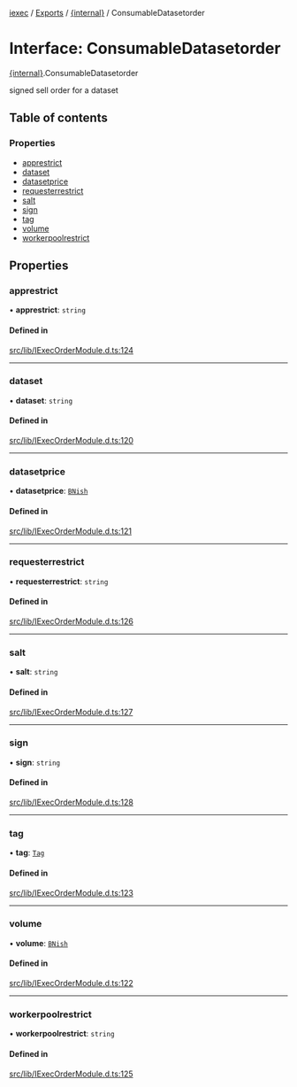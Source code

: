 [iexec](../README.md) / [Exports](../modules.md) / [{internal}](../modules/internal_.md) / ConsumableDatasetorder

# Interface: ConsumableDatasetorder

[{internal}](../modules/internal_.md).ConsumableDatasetorder

signed sell order for a dataset

## Table of contents

### Properties

- [apprestrict](internal_.ConsumableDatasetorder.md#apprestrict)
- [dataset](internal_.ConsumableDatasetorder.md#dataset)
- [datasetprice](internal_.ConsumableDatasetorder.md#datasetprice)
- [requesterrestrict](internal_.ConsumableDatasetorder.md#requesterrestrict)
- [salt](internal_.ConsumableDatasetorder.md#salt)
- [sign](internal_.ConsumableDatasetorder.md#sign)
- [tag](internal_.ConsumableDatasetorder.md#tag)
- [volume](internal_.ConsumableDatasetorder.md#volume)
- [workerpoolrestrict](internal_.ConsumableDatasetorder.md#workerpoolrestrict)

## Properties

### apprestrict

• **apprestrict**: `string`

#### Defined in

[src/lib/IExecOrderModule.d.ts:124](https://github.com/iExecBlockchainComputing/iexec-sdk/blob/19522bb/src/lib/IExecOrderModule.d.ts#L124)

___

### dataset

• **dataset**: `string`

#### Defined in

[src/lib/IExecOrderModule.d.ts:120](https://github.com/iExecBlockchainComputing/iexec-sdk/blob/19522bb/src/lib/IExecOrderModule.d.ts#L120)

___

### datasetprice

• **datasetprice**: [`BNish`](../modules/internal_.md#bnish)

#### Defined in

[src/lib/IExecOrderModule.d.ts:121](https://github.com/iExecBlockchainComputing/iexec-sdk/blob/19522bb/src/lib/IExecOrderModule.d.ts#L121)

___

### requesterrestrict

• **requesterrestrict**: `string`

#### Defined in

[src/lib/IExecOrderModule.d.ts:126](https://github.com/iExecBlockchainComputing/iexec-sdk/blob/19522bb/src/lib/IExecOrderModule.d.ts#L126)

___

### salt

• **salt**: `string`

#### Defined in

[src/lib/IExecOrderModule.d.ts:127](https://github.com/iExecBlockchainComputing/iexec-sdk/blob/19522bb/src/lib/IExecOrderModule.d.ts#L127)

___

### sign

• **sign**: `string`

#### Defined in

[src/lib/IExecOrderModule.d.ts:128](https://github.com/iExecBlockchainComputing/iexec-sdk/blob/19522bb/src/lib/IExecOrderModule.d.ts#L128)

___

### tag

• **tag**: [`Tag`](../modules/internal_.md#tag)

#### Defined in

[src/lib/IExecOrderModule.d.ts:123](https://github.com/iExecBlockchainComputing/iexec-sdk/blob/19522bb/src/lib/IExecOrderModule.d.ts#L123)

___

### volume

• **volume**: [`BNish`](../modules/internal_.md#bnish)

#### Defined in

[src/lib/IExecOrderModule.d.ts:122](https://github.com/iExecBlockchainComputing/iexec-sdk/blob/19522bb/src/lib/IExecOrderModule.d.ts#L122)

___

### workerpoolrestrict

• **workerpoolrestrict**: `string`

#### Defined in

[src/lib/IExecOrderModule.d.ts:125](https://github.com/iExecBlockchainComputing/iexec-sdk/blob/19522bb/src/lib/IExecOrderModule.d.ts#L125)
